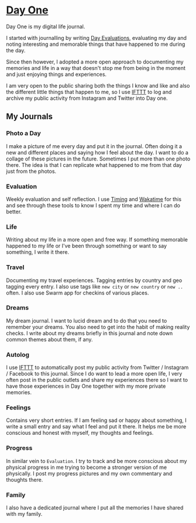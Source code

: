 # [Day One](http://dayoneapp.com)
Day One is my digital life journal.

I started with journalling by writing [Day Evaluations](https://medium.com/@NikitaVoloboev/day-evaluations-5706f31c9c5e#.m4lw1eo32), evaluating my day and noting interesting and memorable things that have happened to me during the day. 

Since then however, I adopted a more open approach to documenting my memories and life in a way that doesn't stop me from being in the moment and just enjoying things and experiences.

I am very open to the public sharing both the things I know and like and also the different little things that happen to me, so I use [IFTTT](https://ifttt.com/day_one) to log and archive my public activity from Instagram and Twitter into Day one. 

## My Journals
### Photo a Day
I make a picture of me every day and put it in the journal. Often doing it a new and different places and saying how I feel about the day. I want to do a collage of these pictures in the future. Sometimes I put more than one photo there. The idea is that I can replicate what happened to me from that day just from the photos.

### Evaluation
Weekly evaluation and self reflection. I use [Timing](https://timingapp.com/?lang=en) and [Wakatime](https://wakatime.com/dashboard) for this and see through these tools to know I spent my time and where I can do better.

### Life
Writing about my life in a more open and free way. If something memorable happened to my life or I've been through something or want to say something, I write it there.

### Travel
Documenting my travel experiences. Tagging entries by country and geo tagging every entry. I also use tags like `new city` or `new country` or `new ..` often. I also use Swarm app for checkins of various places.

### Dreams
My dream journal. I want to lucid dream and to do that you need to remember your dreams. You also need to get into the habit of making reality checks. I write about my dreams briefly in this journal and note down common themes about them, if any.

### Autolog
I use [IFTTT](../../tools/IFTTT.md) to automatically post my public activity from Twitter / Instagram / Facebook to this journal. Since I do want to lead a more open life, I very often post in the public outlets and share my experiences there so I want to have those experiences in Day One together with my more private memories. 

### Feelings
Contains very short entries. If I am feeling sad or happy about something, I write a small entry and say what I feel and put it there. It helps me be more conscious and honest with myself, my thoughts and feelings. 

### Progress
In similar vein to `Evaluation`. I try to track and be more conscious about my physical progress in me trying to become a stronger version of me physically. I post my progress pictures and my own commentary and thoughts there.

### Family
I also have a dedicated journal where I put all the memories I have shared with my family.


